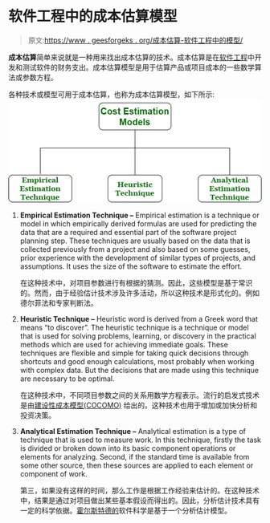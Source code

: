 # 软件工程中的成本估算模型

> 原文:[https://www . geesforgeks . org/成本估算-软件工程中的模型/](https://www.geeksforgeeks.org/cost-estimation-models-in-software-engineering/)

**成本估算**简单来说就是一种用来找出成本估算的技术。成本估算是在[软件工程](https://www.geeksforgeeks.org/software-engineering/)中开发和测试软件的财务支出。成本估算模型是用于估算产品或项目成本的一些数学算法或参数方程。

各种技术或模型可用于成本估算，也称为成本估算模型，如下所示:
![](img/8e1dcddd8c2665b5ac74d0de73f858ec.png)

1.  **Empirical Estimation Technique –**
    Empirical estimation is a technique or model in which empirically derived formulas are used for predicting the data that are a required and essential part of the software project planning step. These techniques are usually based on the data that is collected previously from a project and also based on some guesses, prior experience with the development of similar types of projects, and assumptions. It uses the size of the software to estimate the effort.

    在这种技术中，对项目参数进行有根据的猜测。因此，这些模型是基于常识的。然而，由于经验估计技术涉及许多活动，所以这种技术是形式化的。例如德尔菲法和专家判断法。

2.  **Heuristic Technique –**
    Heuristic word is derived from a Greek word that means “to discover”. The heuristic technique is a technique or model that is used for solving problems, learning, or discovery in the practical methods which are used for achieving immediate goals. These techniques are flexible and simple for taking quick decisions through shortcuts and good enough calculations, most probably when working with complex data. But the decisions that are made using this technique are necessary to be optimal.

    在这种技术中，不同项目参数之间的关系用数学方程表示。流行的启发式技术是由[建设性成本模型(COCOMO)](https://www.geeksforgeeks.org/software-engineering-cocomo-model/) 给出的。这种技术也用于增加或加快分析和投资决策。

3.  **Analytical Estimation Technique –**
    Analytical estimation is a type of technique that is used to measure work. In this technique, firstly the task is divided or broken down into its basic component operations or elements for analyzing. Second, if the standard time is available from some other source, then these sources are applied to each element or component of work.

    第三，如果没有这样的时间，那么工作是根据工作经验来估计的。在这种技术中，结果是通过对项目做出某些基本假设而得出的。因此，分析估计技术具有一定的科学依据。[霍尔斯特德的](https://www.geeksforgeeks.org/software-engineering-halsteads-software-metrics/)软件科学是基于一个分析估计模型。